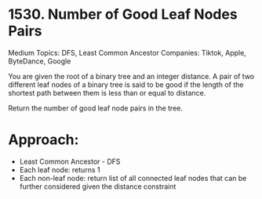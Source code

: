 # 1530. Number of Good Leaf Nodes Pairs
Medium
Topics: DFS, Least Common Ancestor
Companies: Tiktok, Apple, ByteDance, Google

You are given the root of a binary tree and an integer distance. A pair of two different leaf nodes of a binary tree is said to be good if the length of the shortest path between them is less than or equal to distance.

Return the number of good leaf node pairs in the tree.

# Approach: 
- Least Common Ancestor - DFS
- Each leaf node: returns 1
- Each non-leaf node: return list of all connected leaf nodes that can be further considered given the distance constraint